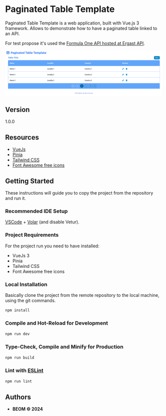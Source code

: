 # Paginated Table Template

Paginated Table Template is a web application, built with Vue.js 3 framework.
Allows to demonstrate how to have a paginated table linked to an API.

For test propose it's used the [Formula One API hosted at Ergast API](https://documenter.getpostman.com/view/11586746/SztEa7bL#intro).

![Paginated Table Sample](./documentation/images/PaginatedTableSample.png)

## Version

1.0.0

## Resources

- [VueJs](https://vuejs.org/guide/introduction.html)
- [Pinia](https://pinia.vuejs.org/introduction.html)
- [Tailwind CSS](https://v2.tailwindcss.com/docs)
- [Font Awesome free icons](https://fontawesome.com/search?o=r&m=free)

## Getting Started

These instructions will guide you to copy the project from the repository and run it.

### Recommended IDE Setup

[VSCode](https://code.visualstudio.com/) + [Volar](https://marketplace.visualstudio.com/items?itemName=Vue.volar) (and disable Vetur).

### Project Requirements

For the project run you need to have installed:

- VueJs 3
- Pinia
- Tailwind CSS
- Font Awesome free icons

### Local Installation

Basically clone the project from the remote repository to the local machine, using the git commands.

```sh
npm install
```

### Compile and Hot-Reload for Development

```sh
npm run dev
```

### Type-Check, Compile and Minify for Production

```sh
npm run build
```

### Lint with [ESLint](https://eslint.org/)

```sh
npm run lint
```

## Authors

- **BEOM &copy; 2024**
